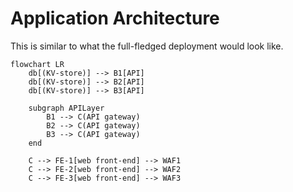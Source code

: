 # Application Architecture

This is similar to what the full-fledged deployment would look like.

```mermaid
flowchart LR
    db[(KV-store)] --> B1[API]
    db[(KV-store)] --> B2[API]
    db[(KV-store)] --> B3[API]

    subgraph APILayer
        B1 --> C(API gateway)
        B2 --> C(API gateway)
        B3 --> C(API gateway)
    end

    C --> FE-1[web front-end] --> WAF1
    C --> FE-2[web front-end] --> WAF2
    C --> FE-3[web front-end] --> WAF3   
```